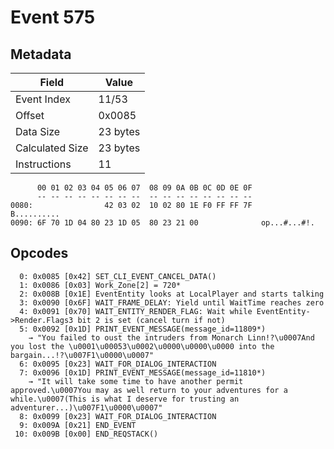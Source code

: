 # Event 575

## Metadata

| Field           | Value    |
|-----------------|----------|
| Event Index     | 11/53    |
| Offset          | 0x0085   |
| Data Size       | 23 bytes |
| Calculated Size | 23 bytes |
| Instructions    | 11       |

```
      00 01 02 03 04 05 06 07  08 09 0A 0B 0C 0D 0E 0F
      -- -- -- -- -- -- -- --  -- -- -- -- -- -- -- --
0080:                42 03 02  10 02 80 1E F0 FF FF 7F       B..........
0090: 6F 70 1D 04 80 23 1D 05  80 23 21 00              op...#...#!.    
```

## Opcodes

```
  0: 0x0085 [0x42] SET_CLI_EVENT_CANCEL_DATA()
  1: 0x0086 [0x03] Work_Zone[2] = 720*
  2: 0x008B [0x1E] EventEntity looks at LocalPlayer and starts talking
  3: 0x0090 [0x6F] WAIT_FRAME_DELAY: Yield until WaitTime reaches zero
  4: 0x0091 [0x70] WAIT_ENTITY_RENDER_FLAG: Wait while EventEntity->Render.Flags3 bit 2 is set (cancel turn if not)
  5: 0x0092 [0x1D] PRINT_EVENT_MESSAGE(message_id=11809*)
    → "You failed to oust the intruders from Monarch Linn!?\u0007And you lost the \u0001\u00053\u0002\u0000\u0000\u0000 into the bargain...!?\u007F1\u0000\u0007"
  6: 0x0095 [0x23] WAIT_FOR_DIALOG_INTERACTION
  7: 0x0096 [0x1D] PRINT_EVENT_MESSAGE(message_id=11810*)
    → "It will take some time to have another permit approved.\u0007You may as well return to your adventures for a while.\u0007(This is what I deserve for trusting an adventurer...)\u007F1\u0000\u0007"
  8: 0x0099 [0x23] WAIT_FOR_DIALOG_INTERACTION
  9: 0x009A [0x21] END_EVENT
 10: 0x009B [0x00] END_REQSTACK()
```
